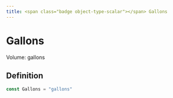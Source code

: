 ```yaml
---
title: <span class="badge object-type-scalar"></span> Gallons
---
```

# <span class="badge object-type-scalar"></span> Gallons

Volume: gallons

## Definition

```go
const Gallons = "gallons"
```

